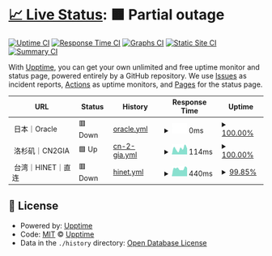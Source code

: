 # [📈 Live Status](https://uptime.kvcb.me): <!--live status--> **🟧 Partial outage**

[![Uptime CI](https://github.com/intSailers/uptime/workflows/Uptime%20CI/badge.svg)](https://github.com/intSailers/uptime/actions?query=workflow%3A%22Uptime+CI%22)
[![Response Time CI](https://github.com/intSailers/uptime/workflows/Response%20Time%20CI/badge.svg)](https://github.com/intSailers/uptime/actions?query=workflow%3A%22Response+Time+CI%22)
[![Graphs CI](https://github.com/intSailers/uptime/workflows/Graphs%20CI/badge.svg)](https://github.com/intSailers/uptime/actions?query=workflow%3A%22Graphs+CI%22)
[![Static Site CI](https://github.com/intSailers/uptime/workflows/Static%20Site%20CI/badge.svg)](https://github.com/intSailers/uptime/actions?query=workflow%3A%22Static+Site+CI%22)
[![Summary CI](https://github.com/intSailers/uptime/workflows/Summary%20CI/badge.svg)](https://github.com/intSailers/uptime/actions?query=workflow%3A%22Summary+CI%22)

With [Upptime](https://upptime.js.org), you can get your own unlimited and free uptime monitor and status page, powered entirely by a GitHub repository. We use [Issues](https://github.com/upptime/upptime/issues) as incident reports, [Actions](https://github.com/intSailers/uptime/actions) as uptime monitors, and [Pages](https://demo.upptime.js.org) for the status page.

<!--start: status pages-->
<!-- This summary is generated by Upptime (https://github.com/upptime/upptime) -->
<!-- Do not edit this manually, your changes will be overwritten -->
<!-- prettier-ignore -->
| URL | Status | History | Response Time | Uptime |
| --- | ------ | ------- | ------------- | ------ |
| <img alt="" src="https://avatars.githubusercontent.com/u/10785943?s=60&v=4" height="13"> 日本｜Oracle | 🟥 Down | [oracle.yml](https://github.com/intSailers/uptime/commits/HEAD/history/oracle.yml) | <details><summary><img alt="Response time graph" src="./graphs/oracle/response-time-week.png" height="20"> 0ms</summary><br><a href="https://uptime.kvcb.me/history/oracle"><img alt="Response time 0" src="https://img.shields.io/endpoint?url=https%3A%2F%2Fraw.githubusercontent.com%2FintSailers%2Fuptime%2FHEAD%2Fapi%2Foracle%2Fresponse-time.json"></a><br><a href="https://uptime.kvcb.me/history/oracle"><img alt="24-hour response time 0" src="https://img.shields.io/endpoint?url=https%3A%2F%2Fraw.githubusercontent.com%2FintSailers%2Fuptime%2FHEAD%2Fapi%2Foracle%2Fresponse-time-day.json"></a><br><a href="https://uptime.kvcb.me/history/oracle"><img alt="7-day response time 0" src="https://img.shields.io/endpoint?url=https%3A%2F%2Fraw.githubusercontent.com%2FintSailers%2Fuptime%2FHEAD%2Fapi%2Foracle%2Fresponse-time-week.json"></a><br><a href="https://uptime.kvcb.me/history/oracle"><img alt="30-day response time 0" src="https://img.shields.io/endpoint?url=https%3A%2F%2Fraw.githubusercontent.com%2FintSailers%2Fuptime%2FHEAD%2Fapi%2Foracle%2Fresponse-time-month.json"></a><br><a href="https://uptime.kvcb.me/history/oracle"><img alt="1-year response time 0" src="https://img.shields.io/endpoint?url=https%3A%2F%2Fraw.githubusercontent.com%2FintSailers%2Fuptime%2FHEAD%2Fapi%2Foracle%2Fresponse-time-year.json"></a></details> | <details><summary><a href="https://uptime.kvcb.me/history/oracle">100.00%</a></summary><a href="https://uptime.kvcb.me/history/oracle"><img alt="All-time uptime 98.84%" src="https://img.shields.io/endpoint?url=https%3A%2F%2Fraw.githubusercontent.com%2FintSailers%2Fuptime%2FHEAD%2Fapi%2Foracle%2Fuptime.json"></a><br><a href="https://uptime.kvcb.me/history/oracle"><img alt="24-hour uptime 100.00%" src="https://img.shields.io/endpoint?url=https%3A%2F%2Fraw.githubusercontent.com%2FintSailers%2Fuptime%2FHEAD%2Fapi%2Foracle%2Fuptime-day.json"></a><br><a href="https://uptime.kvcb.me/history/oracle"><img alt="7-day uptime 100.00%" src="https://img.shields.io/endpoint?url=https%3A%2F%2Fraw.githubusercontent.com%2FintSailers%2Fuptime%2FHEAD%2Fapi%2Foracle%2Fuptime-week.json"></a><br><a href="https://uptime.kvcb.me/history/oracle"><img alt="30-day uptime 100.00%" src="https://img.shields.io/endpoint?url=https%3A%2F%2Fraw.githubusercontent.com%2FintSailers%2Fuptime%2FHEAD%2Fapi%2Foracle%2Fuptime-month.json"></a><br><a href="https://uptime.kvcb.me/history/oracle"><img alt="1-year uptime 100.00%" src="https://img.shields.io/endpoint?url=https%3A%2F%2Fraw.githubusercontent.com%2FintSailers%2Fuptime%2FHEAD%2Fapi%2Foracle%2Fuptime-year.json"></a></details>
| <img alt="" src="https://avatars.githubusercontent.com/u/10785943?s=60&v=4" height="13"> 洛杉矶｜CN2GIA | 🟩 Up | [cn-2-gia.yml](https://github.com/intSailers/uptime/commits/HEAD/history/cn-2-gia.yml) | <details><summary><img alt="Response time graph" src="./graphs/cn-2-gia/response-time-week.png" height="20"> 114ms</summary><br><a href="https://uptime.kvcb.me/history/cn-2-gia"><img alt="Response time 152" src="https://img.shields.io/endpoint?url=https%3A%2F%2Fraw.githubusercontent.com%2FintSailers%2Fuptime%2FHEAD%2Fapi%2Fcn-2-gia%2Fresponse-time.json"></a><br><a href="https://uptime.kvcb.me/history/cn-2-gia"><img alt="24-hour response time 115" src="https://img.shields.io/endpoint?url=https%3A%2F%2Fraw.githubusercontent.com%2FintSailers%2Fuptime%2FHEAD%2Fapi%2Fcn-2-gia%2Fresponse-time-day.json"></a><br><a href="https://uptime.kvcb.me/history/cn-2-gia"><img alt="7-day response time 114" src="https://img.shields.io/endpoint?url=https%3A%2F%2Fraw.githubusercontent.com%2FintSailers%2Fuptime%2FHEAD%2Fapi%2Fcn-2-gia%2Fresponse-time-week.json"></a><br><a href="https://uptime.kvcb.me/history/cn-2-gia"><img alt="30-day response time 119" src="https://img.shields.io/endpoint?url=https%3A%2F%2Fraw.githubusercontent.com%2FintSailers%2Fuptime%2FHEAD%2Fapi%2Fcn-2-gia%2Fresponse-time-month.json"></a><br><a href="https://uptime.kvcb.me/history/cn-2-gia"><img alt="1-year response time 156" src="https://img.shields.io/endpoint?url=https%3A%2F%2Fraw.githubusercontent.com%2FintSailers%2Fuptime%2FHEAD%2Fapi%2Fcn-2-gia%2Fresponse-time-year.json"></a></details> | <details><summary><a href="https://uptime.kvcb.me/history/cn-2-gia">100.00%</a></summary><a href="https://uptime.kvcb.me/history/cn-2-gia"><img alt="All-time uptime 99.36%" src="https://img.shields.io/endpoint?url=https%3A%2F%2Fraw.githubusercontent.com%2FintSailers%2Fuptime%2FHEAD%2Fapi%2Fcn-2-gia%2Fuptime.json"></a><br><a href="https://uptime.kvcb.me/history/cn-2-gia"><img alt="24-hour uptime 100.00%" src="https://img.shields.io/endpoint?url=https%3A%2F%2Fraw.githubusercontent.com%2FintSailers%2Fuptime%2FHEAD%2Fapi%2Fcn-2-gia%2Fuptime-day.json"></a><br><a href="https://uptime.kvcb.me/history/cn-2-gia"><img alt="7-day uptime 100.00%" src="https://img.shields.io/endpoint?url=https%3A%2F%2Fraw.githubusercontent.com%2FintSailers%2Fuptime%2FHEAD%2Fapi%2Fcn-2-gia%2Fuptime-week.json"></a><br><a href="https://uptime.kvcb.me/history/cn-2-gia"><img alt="30-day uptime 100.00%" src="https://img.shields.io/endpoint?url=https%3A%2F%2Fraw.githubusercontent.com%2FintSailers%2Fuptime%2FHEAD%2Fapi%2Fcn-2-gia%2Fuptime-month.json"></a><br><a href="https://uptime.kvcb.me/history/cn-2-gia"><img alt="1-year uptime 99.23%" src="https://img.shields.io/endpoint?url=https%3A%2F%2Fraw.githubusercontent.com%2FintSailers%2Fuptime%2FHEAD%2Fapi%2Fcn-2-gia%2Fuptime-year.json"></a></details>
| <img alt="" src="https://avatars.githubusercontent.com/u/10785943?s=60&v=4" height="13"> 台湾｜HINET｜直连 | 🟥 Down | [hinet.yml](https://github.com/intSailers/uptime/commits/HEAD/history/hinet.yml) | <details><summary><img alt="Response time graph" src="./graphs/hinet/response-time-week.png" height="20"> 440ms</summary><br><a href="https://uptime.kvcb.me/history/hinet"><img alt="Response time 469" src="https://img.shields.io/endpoint?url=https%3A%2F%2Fraw.githubusercontent.com%2FintSailers%2Fuptime%2FHEAD%2Fapi%2Fhinet%2Fresponse-time.json"></a><br><a href="https://uptime.kvcb.me/history/hinet"><img alt="24-hour response time 441" src="https://img.shields.io/endpoint?url=https%3A%2F%2Fraw.githubusercontent.com%2FintSailers%2Fuptime%2FHEAD%2Fapi%2Fhinet%2Fresponse-time-day.json"></a><br><a href="https://uptime.kvcb.me/history/hinet"><img alt="7-day response time 440" src="https://img.shields.io/endpoint?url=https%3A%2F%2Fraw.githubusercontent.com%2FintSailers%2Fuptime%2FHEAD%2Fapi%2Fhinet%2Fresponse-time-week.json"></a><br><a href="https://uptime.kvcb.me/history/hinet"><img alt="30-day response time 489" src="https://img.shields.io/endpoint?url=https%3A%2F%2Fraw.githubusercontent.com%2FintSailers%2Fuptime%2FHEAD%2Fapi%2Fhinet%2Fresponse-time-month.json"></a><br><a href="https://uptime.kvcb.me/history/hinet"><img alt="1-year response time 477" src="https://img.shields.io/endpoint?url=https%3A%2F%2Fraw.githubusercontent.com%2FintSailers%2Fuptime%2FHEAD%2Fapi%2Fhinet%2Fresponse-time-year.json"></a></details> | <details><summary><a href="https://uptime.kvcb.me/history/hinet">99.85%</a></summary><a href="https://uptime.kvcb.me/history/hinet"><img alt="All-time uptime 93.25%" src="https://img.shields.io/endpoint?url=https%3A%2F%2Fraw.githubusercontent.com%2FintSailers%2Fuptime%2FHEAD%2Fapi%2Fhinet%2Fuptime.json"></a><br><a href="https://uptime.kvcb.me/history/hinet"><img alt="24-hour uptime 98.95%" src="https://img.shields.io/endpoint?url=https%3A%2F%2Fraw.githubusercontent.com%2FintSailers%2Fuptime%2FHEAD%2Fapi%2Fhinet%2Fuptime-day.json"></a><br><a href="https://uptime.kvcb.me/history/hinet"><img alt="7-day uptime 99.85%" src="https://img.shields.io/endpoint?url=https%3A%2F%2Fraw.githubusercontent.com%2FintSailers%2Fuptime%2FHEAD%2Fapi%2Fhinet%2Fuptime-week.json"></a><br><a href="https://uptime.kvcb.me/history/hinet"><img alt="30-day uptime 99.92%" src="https://img.shields.io/endpoint?url=https%3A%2F%2Fraw.githubusercontent.com%2FintSailers%2Fuptime%2FHEAD%2Fapi%2Fhinet%2Fuptime-month.json"></a><br><a href="https://uptime.kvcb.me/history/hinet"><img alt="1-year uptime 89.44%" src="https://img.shields.io/endpoint?url=https%3A%2F%2Fraw.githubusercontent.com%2FintSailers%2Fuptime%2FHEAD%2Fapi%2Fhinet%2Fuptime-year.json"></a></details>

<!--end: status pages-->

## 📄 License

- Powered by: [Upptime](https://github.com/upptime/upptime)
- Code: [MIT](./LICENSE) © [Upptime](https://upptime.js.org)
- Data in the `./history` directory: [Open Database License](https://opendatacommons.org/licenses/odbl/1-0/)
